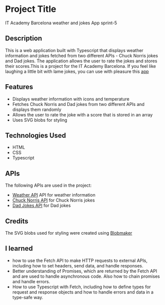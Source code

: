 # Project Title
IT Academy Barcelona weather and jokes App sprint-5

## Description
This is a web application built with Typescript that displays weather information and jokes fetched from two different APIs - Chuck Norris jokes and Dad jokes. The application allows the user to rate the jokes and stores their scores.This is a project for the IT Academy Barcelona.
If you feel like laughing a little bit with lame jokes, you can use with pleasure this [app](https://gilsabo.github.io/it-academy-bcn-sprint-5/)
## Features
- Displays weather information with icons and temperature
- Fetches Chuck Norris and Dad jokes from two different APIs and displays them randomly
- Allows the user to rate the joke with a score that is stored in an array
- Uses SVG blobs for styling
## Technologies Used
- HTML
- CSS
- Typescript

## APIs
The following APIs are used in the project:

- [Weather API](https://www.weatherapi.com/) API for weather information
- [Chuck Norris API](https://api.chucknorris.io/) for Chuck Norris jokes
- [Dad Jokes API](https://icanhazdadjoke.com/api ) for Dad jokes

## Credits
The SVG blobs used for styling were created using [Blobmaker](https://www.blobmaker.app/)

## I learned
- how to use the Fetch API to make HTTP requests to external APIs, including how to set headers, send data, and handle responses.
- Better understanding of Promises, which are returned by the Fetch API and are used to handle asynchronous code. Also how to chain promises and handle errors.
- How to use Typescript with Fetch, including how to define types for request and response objects and how to handle errors and data in a type-safe way.
